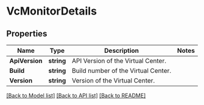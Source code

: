 # VcMonitorDetails

## Properties

Name | Type | Description | Notes
------------ | ------------- | ------------- | -------------
**ApiVersion** | **string** | API Version of the Virtual Center. | 
**Build** | **string** | Build number of the Virtual Center. | 
**Version** | **string** | Version of the Virtual Center. | 

[[Back to Model list]](../README.md#documentation-for-models) [[Back to API list]](../README.md#documentation-for-api-endpoints) [[Back to README]](../README.md)


